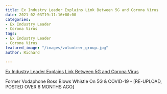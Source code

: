 ```yaml
---
title: Ex Industry Leader Explains Link Between 5G and Corona Virus
date: 2021-02-03T19:11:16+00:00
categories:
- Ex Industry Leader
- Corona Virus
tags:
- Ex Industry Leader
- Corona Virus
featured_image: "/images/volunteer_group.jpg"
author: Richard

---
```

[Ex Industry Leader Explains Link Between 5G and Corona Virus](https://lbry.tv/@MagicalHoof:b/Former-Vodaphone-Boss-Blows-Whistle-On-5G--amp--COVID-19----RE-UPLOAD,-POSTED-OVER-6-MONTHS-AGO-:6 "Ex Industry Leader Explains Link Between 5G and Corona Virus")

Former Vodaphone Boss Blows Whistle On 5G & COVID-19 - \[RE-UPLOAD, POSTED OVER 6 MONTHS AGO\]